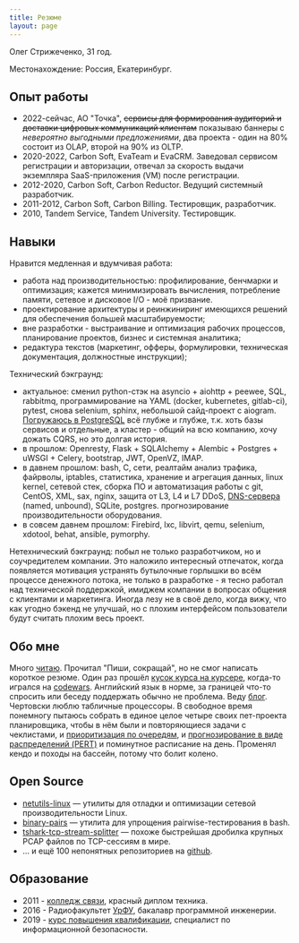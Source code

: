 ```yaml
---
title: Резюме
layout: page
---
```


Олег Стрижеченко, 31 год.

Местонахождение: Россия, Екатеринбург.

## Опыт работы

- 2022-сейчас, АО "Точка", ~~сервисы для формирования аудиторий и доставки цифровых коммуникаций клиентам~~ показываю баннеры с _невероятно выгодными предложениями_, два проекта - один на 80% состоит из OLAP, второй на 90% из OLTP.
- 2020-2022, Carbon Soft, EvaTeam и EvaCRM. Заведовал сервисом регистрации и авторизации, отвечал за скорость выдачи экземпляра SaaS-приложения (VM) после регистрации.
- 2012-2020, Carbon Soft, Carbon Reductor. Ведущий системный разработчик.
- 2011-2012, Carbon Soft, Carbon Billing. Тестировщик, разработчик.
- 2010, Tandem Service, Tandem University. Тестировщик.

## Навыки

Нравится медленная и вдумчивая работа:

- работа над производительностью: профилирование, бенчмарки и оптимизация; кажется минимизировать вычисления, потребление памяти, сетевое и дисковое I/O - моё призвание.
- проектирование архитектуры и реинжиниринг имеющихся решений для обеспечения большей масштабируемости;
- вне разработки - выстраивание и оптимизация рабочих процессов, планирование проектов, бизнес и системная аналитика;
- редактура текстов (маркетинг, офферы, формулировки, техническая документация, должностные инструкции);

Технический бэкграунд:

- актуальное: сменил python-стэк на asyncio + aiohttp + peewee, SQL, rabbitmq, программирование на YAML (docker, kubernetes, gitlab-ci), pytest, снова selenium, sphinx, небольшой сайд-проект с aiogram. [Погружаюсь в PostgreSQL](https://strizhechenko.github.io/2023/02/18/postgres.html) всё глубже и глубже, т.к. хоть базы сервисов и отдельные, а кластер - общий на всю компанию, хочу дожать CQRS, но это долгая история.
- в прошлом: Openresty, Flask + SQLAlchemy + Alembic + Postgres + uWSGI + Celery, bootstrap, JWT, OpenVZ, IMAP.
- в давнем прошлом: bash, C, сети, реалтайм анализ трафика, файрволы, iptables, статистика, хранение и агрегация данных, linux kernel, сетевой стек, сборка ПО и автоматизация работы с git, CentOS, XML, sax, nginx, защита от L3, L4 и L7 DDoS, [DNS-сервера](https://strizhechenko.github.io/2016/11/03/fakezone.html) (named, unbound), SQLite, postgres. прогнозирование производительности оборудования.
- в совсем давнем прошлом: Firebird, lxc, libvirt, qemu, selenium, xdotool, behat, ansible, pymorphy.

Нетехнический бэкграунд: побыл не только разработчиком, но и соучредителем компании. Это наложило интересный отпечаток, когда появляется мотивация устранять бутылочные горлышки во всём процессе денежного потока, не только в разработке - я тесно работал над технической поддержкой, имиджем компании в вопросах общения с клиентами и маркетинга. Иногда лезу не в своё дело, когда вижу, что как угодно бэкенд не улучшай, но с плохим интерфейсом пользователи будут считать плохим весь проект.

## Обо мне

Много [читаю](https://strizhechenko.github.io/2017/06/30/programming-books.html). Прочитал "Пиши, сокращай", но не смог написать короткое резюме. Один раз прошёл [кусок курса на курсере](http://coursera.org/api/certificate.v1/pdf/4DHY7WQBMT25), когда-то игрался на [codewars](https://www.codewars.com/users/strizhechenko). Английский язык в норме, за границей что-то спросить или беседу поддержать обычно не проблема. Веду [блог](https://strizhechenko.github.io). Чертовски люблю табличные процессоры. В свободное время понемногу пытаюсь собрать в единое целое четыре своих пет-проекта планировщика, чтобы в нём были и повторяющиеся задачи с чеклистами, и [приоритизация по очередям](https://strizhechenko.github.io/2022/06/21/power-planning.html), и [прогнозирование в виде распределений (PERT)](https://strizhechenko.github.io/2023/01/23/pert-vs-storypoints.html) и поминутное расписание на день. Променял кендо и походы на бассейн, потому что болит колено.

## Open Source

- [netutils-linux](https://github.com/strizhechenko/netutils-linux) — утилиты для отладки и оптимизации сетевой производительности Linux.
- [binary-pairs](https://github.com/strizhechenko/binary-pairs) — утилита для упрощения pairwise-тестирования в bash.
- [tshark-tcp-stream-splitter](https://github.com/strizhechenko/tshark-tcp-stream-splitter) — похоже быстрейшая дробилка крупных PCAP файлов по TCP-сессиям в мире.
- ... и ещё 100 непонятных репозиториев на [github](https://github.com/strizhechenko).

## Образование

- 2011 - [колледж связи](http://uisi.ru/), красный диплом техника.
- 2016 - Радиофакультет [УрФУ](http://urfu.ru/), бакалавр программной инженерии.
- 2019 - [курс повышения квалификации](http://academyit.ru), специалист по информационной безопасности.
